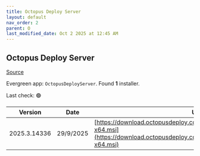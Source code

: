 ```yaml
---
title: Octopus Deploy Server
layout: default
nav_order: 2
parent: O
last_modified_date: Oct 2 2025 at 12:45 AM
---
```


## Octopus Deploy Server

[Source](https://octopus.com/)

Evergreen app: `OctopusDeployServer`. Found **1** installer.

Last check: 🟢

| Version      | Date      | URI                                                                                                                                                |
| ------------ | --------- | -------------------------------------------------------------------------------------------------------------------------------------------------- |
| 2025.3.14336 | 29/9/2025 | [https://download.octopusdeploy.com/octopus/Octopus.2025.3.14336-x64.msi](https://download.octopusdeploy.com/octopus/Octopus.2025.3.14336-x64.msi) |
